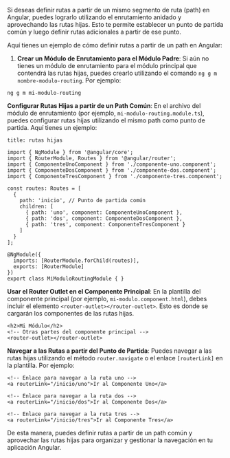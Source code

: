 Si deseas definir rutas a partir de un mismo segmento de ruta (path) en Angular, puedes lograrlo utilizando el enrutamiento anidado y aprovechando las rutas hijas. Esto te permite establecer un punto de partida común y luego definir rutas adicionales a partir de ese punto.

Aquí tienes un ejemplo de cómo definir rutas a partir de un path en Angular:

1. **Crear un Módulo de Enrutamiento para el Módulo Padre**: Si aún no tienes un módulo de enrutamiento para el módulo principal que contendrá las rutas hijas, puedes crearlo utilizando el comando `ng g m nombre-modulo-routing`. Por ejemplo:

```
ng g m mi-modulo-routing
```

**Configurar Rutas Hijas a partir de un Path Común**: En el archivo del módulo de enrutamiento (por ejemplo, `mi-modulo-routing.module.ts`), puedes configurar rutas hijas utilizando el mismo path como punto de partida. Aquí tienes un ejemplo:


```ad-important
title: rutas hijas
```
```
import { NgModule } from '@angular/core';
import { RouterModule, Routes } from '@angular/router';
import { ComponenteUnoComponent } from './componente-uno.component';
import { ComponenteDosComponent } from './componente-dos.component';
import { ComponenteTresComponent } from './componente-tres.component';

const routes: Routes = [
  {
    path: 'inicio', // Punto de partida común
    children: [
      { path: 'uno', component: ComponenteUnoComponent },
      { path: 'dos', component: ComponenteDosComponent },
      { path: 'tres', component: ComponenteTresComponent }
    ]
  }
];

@NgModule({
  imports: [RouterModule.forChild(routes)],
  exports: [RouterModule]
})
export class MiModuloRoutingModule { }
```

**Usar el Router Outlet en el Componente Principal**: En la plantilla del componente principal (por ejemplo, `mi-modulo.component.html`), debes incluir el elemento `<router-outlet></router-outlet>`. Esto es donde se cargarán los componentes de las rutas hijas.

```
<h2>Mi Módulo</h2>
<!-- Otras partes del componente principal -->
<router-outlet></router-outlet>
```

**Navegar a las Rutas a partir del Punto de Partida**: Puedes navegar a las rutas hijas utilizando el método `router.navigate` o el enlace `[routerLink]` en la plantilla. Por ejemplo:

```
<!-- Enlace para navegar a la ruta uno -->
<a routerLink="/inicio/uno">Ir al Componente Uno</a>

<!-- Enlace para navegar a la ruta dos -->
<a routerLink="/inicio/dos">Ir al Componente Dos</a>

<!-- Enlace para navegar a la ruta tres -->
<a routerLink="/inicio/tres">Ir al Componente Tres</a>
```

De esta manera, puedes definir rutas a partir de un path común y aprovechar las rutas hijas para organizar y gestionar la navegación en tu aplicación Angular.